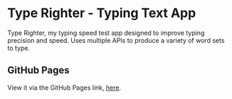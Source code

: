 # Type Righter - Typing Text App
Type Righter, my typing speed test app designed to improve typing precision and speed. Uses multiple APIs to produce a variety of word sets to type.

## GitHub Pages
View it via the GitHub Pages link, [here](https://lukeht113.github.io/type-righter/).
